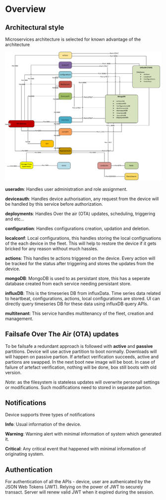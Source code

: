 # Overview

## Architectural style
 Microservices architecture is selected for known advantage of the architecture 

  ![Banner](https://raw.githubusercontent.com/arpsch/openapi3.0/master/docs/microservice_architecture.PNG)
  
  **useradm**: Handles user administration and role assignment.
  
  **deviceauth**: Handles device authorisation, any request from the device will be handled by this service before authorization.

  **deployments**: Handles Over the air (OTA) updates, scheduling, triggering and etc...

  **configuration**: Handles configurations creation, updation and deletion.

  **localconf**: Local configurations, this handles storing the local configruations of the each device in the fleet. This will help to restore the device if it gets bricked for any reason without much hassles.

  **actions**: This handles te actions triggered on the device. Every action will be tracked for the status after triggering and stores the updates from the device.

  **mongoDB**: MongoDB is used to as persistant store, this has a seperate database created from each service needing persistant store.
  
  **influxDB**: This is the timeseries DB from influxData. Time series data related to heartbeat, configurations, actions, local configurations are stored. UI can directly query timeseries DB for these data using influxDB query APIs.

  **multitenant**: This service handles multitenancy of the fleet, creation and management.

## Failsafe Over The Air (OTA) updates
To be failsafe a redundant approach is followed with **active** and **passive** partitions. Device will use active partition to boot normally. Downloads will will happen on passive partion. If artefact verification succeeds, active and partions are swapped. In the next boot new image will be boot. In case of failure of artefact verification, nothing will be done, box still boots with old version.

*Note*: as the filesystem is stateless updates will overwrite personall settings or modifications. Such modifications need to stored in separate partion.

## Notifications
Device supports three types of notifications

**Info**: Usual information of the device.

**Warning**: Warning alert with minimal information of system which generated it.

**Critical**: Any critical event that happened with minimal information of originating system.

## Authentication
For authentication of all the APIs - device, user are authenicated by the JSON Web Tokens (JWT). Relying on the power of JWT to securely transact. Server will renew valid JWT when it expired during the session.
